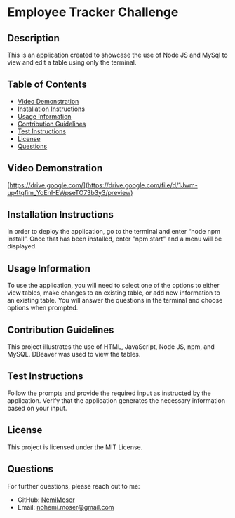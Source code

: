 
# Employee Tracker Challenge

## Description

This is an application created to showcase the use of Node JS and MySql to view and edit a table using only the terminal.

## Table of Contents
- [Video Demonstration](#video-demonstration)
- [Installation Instructions](#installation-instructions)
- [Usage Information](#usage-information)
- [Contribution Guidelines](#contribution-guidelines)
- [Test Instructions](#test-instructions)
- [License](#license)
- [Questions](#questions)

## Video Demonstration
[https://drive.google.com/](https://drive.google.com/file/d/1Jwm-up4tqfim_YoEnI-EWpseTO73b3y3/preview) 

## Installation Instructions
In order to deploy the application, go to the terminal and enter “node npm install”. Once that has been installed, enter "npm start" and a menu will be displayed.

## Usage Information
To use the application, you will need to select one of the options to either view tables, make changes to an existing table, or add new information to an existing table. You will answer the questions in the terminal and choose options when prompted.

## Contribution Guidelines
This project illustrates the use of HTML, JavaScript, Node JS, npm, and MySQL. DBeaver was used to view the tables.

## Test Instructions
Follow the prompts and provide the required input as instructed by the application. Verify that the application generates the necessary information based on your input. 

## License

This project is licensed under the MIT License.

## Questions
For further questions, please reach out to me:
- GitHub: [NemiMoser](https://github.com/NemiMoser)
- Email: nohemi.moser@gmail.com
